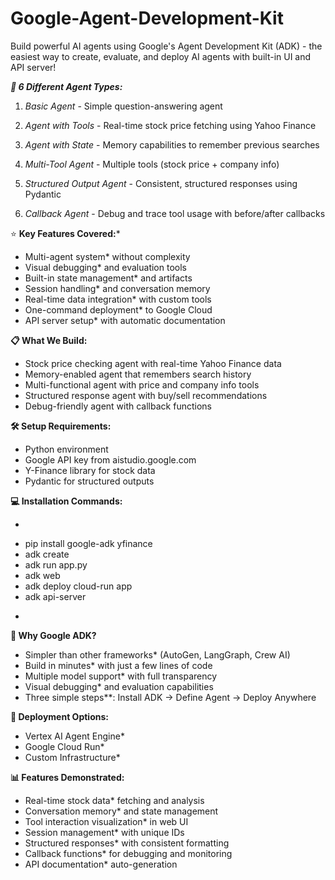 # Google-Agent-Development-Kit

Build powerful AI agents using Google's Agent Development Kit (ADK) - the easiest way to create, evaluate, and deploy AI agents with built-in UI and API server!

***🔧 6 Different Agent Types:***

1. *Basic Agent* - Simple question-answering agent
   
2. *Agent with Tools* - Real-time stock price fetching using Yahoo Finance
   
3. *Agent with State* - Memory capabilities to remember previous searches
   
4. *Multi-Tool Agent* - Multiple tools (stock price + company info)

5. *Structured Output Agent* - Consistent, structured responses using Pydantic
  
6. *Callback Agent* - Debug and trace tool usage with before/after callbacks

⭐ **Key Features Covered:***

- Multi-agent system* without complexity
- Visual debugging* and evaluation tools
- Built-in state management* and artifacts
- Session handling* and conversation memory
- Real-time data integration* with custom tools
- One-command deployment* to Google Cloud
- API server setup* with automatic documentation

**📋 What We Build:**

- Stock price checking agent with real-time Yahoo Finance data
- Memory-enabled agent that remembers search history
- Multi-functional agent with price and company info tools
- Structured response agent with buy/sell recommendations
- Debug-friendly agent with callback functions

**🛠️ Setup Requirements:**

- Python environment
- Google API key from aistudio.google.com
- Y-Finance library for stock data
- Pydantic for structured outputs

**💻 Installation Commands:**

- ```bash
- pip install google-adk yfinance
- adk create
- adk run app.py
- adk web
- adk deploy cloud-run app
- adk api-server
- ```

**🌟 Why Google ADK?**

- Simpler than other frameworks* (AutoGen, LangGraph, Crew AI)
- Build in minutes* with just a few lines of code
- Multiple model support* with full transparency
- Visual debugging* and evaluation capabilities
- Three simple steps**: Install ADK → Define Agent → Deploy Anywhere

**🚀 Deployment Options:**

- Vertex AI Agent Engine*
- Google Cloud Run*
- Custom Infrastructure*

**📊 Features Demonstrated:**

- Real-time stock data* fetching and analysis
- Conversation memory* and state management
- Tool interaction visualization* in web UI
- Session management* with unique IDs
- Structured responses* with consistent formatting
- Callback functions* for debugging and monitoring
- API documentation* auto-generation
